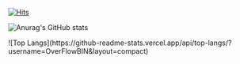 [![Hits](https://hits.seeyoufarm.com/api/count/incr/badge.svg?url=https%3A%2F%2Fgithub.com%2FOverFlowBIN&count_bg=%2379C83D&title_bg=%23555555&icon=javascript.svg&icon_color=%23E7E7E7&title=hits&edge_flat=false)](https://hits.seeyoufarm.com)

<div>

![Anurag's GitHub stats](https://github-readme-stats.vercel.app/api?username=OverFlowBIN&show_icons=true&theme=aura)
  


</div>

<div>
  ![Top Langs](https://github-readme-stats.vercel.app/api/top-langs/?username=OverFlowBIN&layout=compact)
</div>
